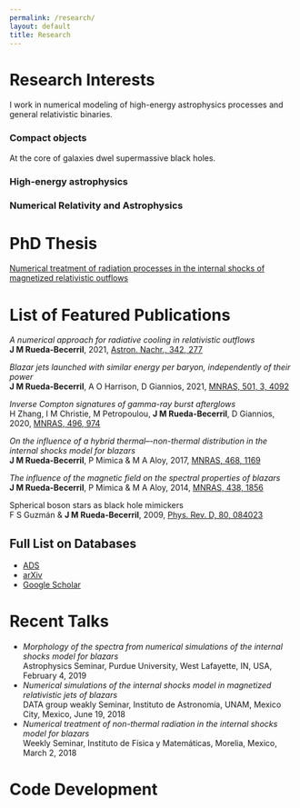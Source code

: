 ```yaml
---
permalink: /research/
layout: default
title: Research
---
```


# Research Interests

I work in numerical modeling of high-energy astrophysics processes and general relativistic binaries.

### Compact objects

At the core of galaxies dwel supermassive black holes.

### High-energy astrophysics

### Numerical Relativity and Astrophysics

# PhD Thesis
[Numerical treatment of radiation processes in the internal shocks of magnetized relativistic outflows](http://roderic.uv.es/handle/10550/60003)

<!-- [Errata](/files/errata.pdf) -->


# List of Featured Publications

*A numerical approach for radiative cooling in relativistic outflows*\
**J M Rueda-Becerril**, 2021, [Astron. Nachr., 342, 277](https://doi.org/10.1002/asna.202113919)

*Blazar jets launched with similar energy per baryon, independently of their power*\
**J M Rueda-Becerril**, A O Harrison, D Giannios, 2021, [MNRAS, 501, 3, 4092](https://doi.org/10.1093/mnras/staa3925)

*Inverse Compton signatures of gamma-ray burst afterglows*\
H Zhang, I M Christie, M Petropoulou, **J M Rueda-Becerril**, D Giannios, 2020, [MNRAS, 496, 974](https://doi.org/10.1093/mnras/staa1583)

*On the influence of a hybrid thermal–-non-thermal distribution in the internal shocks model for blazars*\
**J M Rueda-Becerril**, P Mimica & M A Aloy, 2017, [MNRAS, 468, 1169](https://doi.org/10.1093/mnras/stx476)

*The influence of the magnetic field on the spectral properties of blazars*\
**J M Rueda-Becerril**, P Mimica & M A Aloy, 2014, [MNRAS, 438, 1856](https://doi.org/10.1093/mnras/stt2335)

Spherical boson stars as black hole mimickers\
F S Guzmán & **J M Rueda-Becerril**, 2009, [Phys. Rev. D, 80, 084023](https://doi.org/10.1103/physrevd.80.084023)

## Full List on Databases

- [ADS](https://ui.adsabs.harvard.edu/#search/q=author%3A%22Rueda-Becerril%2C%20J.%20M.%22&sort=date%20desc%2C%20bibcode%20desc&p_=0)
- [arXiv](https://arxiv.org/search/astro-ph?searchtype=author&query=Rueda-Becerril%2C+J+M)
- [Google Scholar](https://scholar.google.com/citations?user=hrld5zgAAAAJ)

# Recent Talks
- *Morphology of the spectra from numerical simulations of the internal shocks model for blazars*\
Astrophysics Seminar, Purdue University, West Lafayette, IN, USA, February 4, 2019
- *Numerical simulations of the internal shocks model in magnetized relativistic jets of blazars*\
DATA group weakly Seminar, Instituto de Astronomía, UNAM, Mexico City, Mexico, June 19, 2018
- *Numerical treatment of non-thermal radiation in the internal shocks model for blazars*\
Weekly Seminar, Instituto de Física y Matemáticas, Morelia, Mexico, March 2, 2018
<!-- - *Numerical simulations of the internal shock model in magnetized relativistic jets of blazars*\
IVICFA’s Fridays: Computation in Physics, IFIC, Paterna, Spain, October 17, 2014 -->

# Code Development

<!-- + [PypersPlots](https://altjerue.github.io/PypersPlots)
+ [emacs-init-file](https://altjerue.github.io/emacs-init-file)


<!-- - Theory and observation of high energy radiation in different scenarios where black holes are involved
  - Radiation transport
  - Radiation source and source region
  - Particles acceleration processes
- Active galactic nuclei
  - Blazars
    - Acceleration processes in the emission region
    - Location of the emission region
    - The spectral effects due to different constituents of the material in the emission region
  - Radio galaxies
  - Quasars
  - Tidal disruption events
- Microquasars
- Gamma-ray bursts
- Pulsars
- X-ray binaries

- Numerical solutions to the radiation transport equation with astrophysical applications.
- Numerical treatment of the microphysics involved in the emission of high energy radiation.
- Numerical hydrodynamics and magnetohydrodynamics.
- Performance, stability, convergence and accuracy of numerical codes.

- Solutions to the Einstein equations

### Computer Sciences
- Decision-making optimization.
- Machine learning (supervised and unsupervised).
- Neuronal networks.
- Text mining.
- Network analysis. -->
